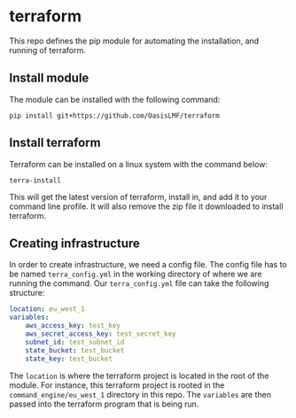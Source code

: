 # terraform
This repo defines the pip module for automating the installation, and running of terraform. 

## Install module 
The module can be installed with the following command: 
```commandline
pip install git+https://github.com/OasisLMF/terraform
```

## Install terraform 
Terraform can be installed on a linux system with the command below:
```commandline
terra-install
```
This will get the latest version of terraform, install in, and add it to your command line profile. It will also 
remove the zip file it downloaded to install terraform.

## Creating infrastructure 
In order to create infrastructure, we need a config file. The config file has to be named ```terra_config.yml```
in the working directory of where we are running the command. Our ```terra_config.yml``` file can take the following 
structure:
```yaml
location: eu_west_1
variables:
    aws_access_key: test_key
    aws_secret_access_key: test_secret_key
    subnet_id: test_subnet_id
    state_bucket: test_bucket
    state_key: test_bucket
```
The ```location``` is where the terraform project is located in the root of the module. For instance, this terraform 
project is rooted in the ```command_engine/eu_west_1``` directory in this repo. The ```variables``` are then 
passed into the terraform program that is being run. 
